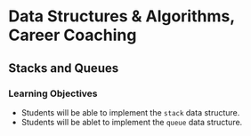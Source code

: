 # Data Structures & Algorithms, Career Coaching

## Stacks and Queues

### Learning Objectives
- Students will be able to implement the `stack` data structure.
- Students will be ablet to implement the `queue` data structure.
